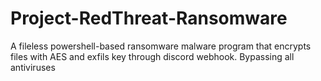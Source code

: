 # Project-RedThreat-Ransomware
A fileless powershell-based ransomware malware program that encrypts files with AES and exfils key through discord webhook. Bypassing all antiviruses
